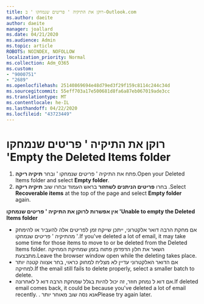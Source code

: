 ```yaml
---
title: רוקן את התיקיה ' פריטים שנמחקו ' ב-Outlook.com
ms.author: daeite
author: daeite
manager: joallard
ms.date: 04/21/2020
ms.audience: Admin
ms.topic: article
ROBOTS: NOINDEX, NOFOLLOW
localization_priority: Normal
ms.collection: Adm_O365
ms.custom:
- "9000751"
- "2689"
ms.openlocfilehash: 25140869694e48d79ed3f29f159c8114c244c34d
ms.sourcegitcommit: 55eff703a17e500681d8fa6a87eb067019ade3cc
ms.translationtype: MT
ms.contentlocale: he-IL
ms.lasthandoff: 04/22/2020
ms.locfileid: "43723449"
---
```

# <a name="empty-the-deleted-items-folder"></a><span data-ttu-id="ac3f6-102">רוקן את התיקיה ' פריטים שנמחקו '</span><span class="sxs-lookup"><span data-stu-id="ac3f6-102">Empty the Deleted Items folder</span></span>

1. <span data-ttu-id="ac3f6-103">פתח את התיקיה ' פריטים שנמחקו ' ובחר **תיקיה ריקה**.</span><span class="sxs-lookup"><span data-stu-id="ac3f6-103">Open your Deleted Items folder and select **Empty folder**.</span></span>
2. <span data-ttu-id="ac3f6-104">בחרו **פריטים הניתנים לשחזור** בראש העמוד ובחרו שוב **תיקיה ריקה** .</span><span class="sxs-lookup"><span data-stu-id="ac3f6-104">Select **Recoverable items** at the top of the page and select **Empty folder** again.</span></span>

<span data-ttu-id="ac3f6-105">**אין אפשרות לרוקן את התיקיה ' פריטים שנמחקו '**</span><span class="sxs-lookup"><span data-stu-id="ac3f6-105">**Unable to empty the Deleted Items folder**</span></span>

- <span data-ttu-id="ac3f6-106">אם מחקת הרבה דואר אלקטרוני, ייתכן שייקח זמן לפריטים אלה להעביר או להימחק מהתיקיה ' פריטים שנמחקו '.</span><span class="sxs-lookup"><span data-stu-id="ac3f6-106">If you've deleted a lot of email, it may take some time for those items to move to or be deleted from the Deleted Items folder.</span></span> <span data-ttu-id="ac3f6-107">השאר את חלון הדפדפן פתוח בזמן שמחיקת המחיקה מתבצעת.</span><span class="sxs-lookup"><span data-stu-id="ac3f6-107">Leave the browser window open while the deleting takes place.</span></span>
- <span data-ttu-id="ac3f6-108">אם הדואר האלקטרוני עדיין לא מצליח למחוק כראוי, בחר אצווה קטנה יותר למחיקה.</span><span class="sxs-lookup"><span data-stu-id="ac3f6-108">If the email still fails to delete properly, select a smaller batch to delete.</span></span>
- <span data-ttu-id="ac3f6-109">אם דוא ל נמחק חוזר, זה יכול להיות בגלל שמחקת הרבה דוא ל לאחרונה.</span><span class="sxs-lookup"><span data-stu-id="ac3f6-109">If deleted email comes back, it could be because you've deleted a lot of email recently.</span></span> <span data-ttu-id="ac3f6-110">. אנא נסה שוב מאוחר יותר</span><span class="sxs-lookup"><span data-stu-id="ac3f6-110">Please try again later.</span></span>